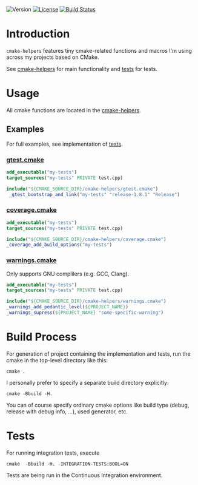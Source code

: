 ![Version](https://img.shields.io/badge/version-1.0.0-green.svg)
[![License](https://img.shields.io/badge/license-MIT_License-green.svg?style=flat)](LICENSE)
[![Build Status](https://travis-ci.org/karel-burda/cmake-helpers.svg?branch=master)](https://travis-ci.org/karel-burda/cmake-helpers)

# Introduction
`cmake-helpers` features tiny cmake-related functions and macros I'm using across my projects based on CMake.

See [cmake-helpers](cmake-helpers) for main functionality and [tests](tests) for tests.

# Usage
All cmake functions are located in the [cmake-helpers](cmake-helpers).

## Examples
For full examples, see implementation of [tests](tests/integration).

### [gtest.cmake](cmake-helpers/gtest.cmake)
```cmake
add_executable("my-tests")
target_sources("my-tests" PRIVATE test.cpp)

include("${CMAKE_SOURCE_DIR}/cmake-helpers/gtest.cmake")
 _gtest_bootstrap_and_link("my-tests" "release-1.8.1" "Release")
```

### [coverage.cmake](cmake-helpers/coverage.cmake)
```cmake
add_executable("my-tests")
target_sources("my-tests" PRIVATE test.cpp)

include("${CMAKE_SOURCE_DIR}/cmake-helpers/coverage.cmake")
_coverage_add_build_options("my-tests")
```

### [warnings.cmake](cmake-helpers/warnings.cmake)
Only supports GNU complilers (e.g. GCC, Clang).
```cmake
add_executable("my-tests")
target_sources("my-tests" PRIVATE test.cpp)

include("${CMAKE_SOURCE_DIR}/cmake-helpers/warnings.cmake")
_warnings_add_pedantic_level(${PROJECT_NAME})
_warnings_supress(${PROJECT_NAME} "some-specific-warning")
```

# Build Process
For generation of project containing the implementation and tests, run the cmake in the top-level directory like this:

`cmake .`

I personally prefer to specify a separate build directory explicitly:

`cmake -Bbuild -H.`

You can of course specify ordinary cmake options like build type (debug, release with debug info, ...), used generator, etc.

# Tests
For running integration tests, execute

`cmake  -Bbuild -H. -INTEGRATION-TESTS:BOOL=ON`

Tests are being run in the Continuous Integration environment.
